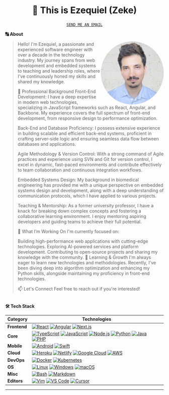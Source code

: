 <!-- Title -->
<h1 align="center" title="...and I'm happy to see you here :)">👋 This is Ezequiel (Zeke) </h1>

<p align="center">
<a href="mailto:lzdzel@gmail.com" title="Email Address"><code>SEND ME AN EMAIL</code></a>
</p>

<!-- About Section -->
<summary><b>🔠 About</b></summary>
<blockquote>

<img align="right" style="width: 200px; border-radius: 60%; overflow: hidden;" src="https://raw.githubusercontent.com/eimf/eimf/5d3d01a6beb39fcc603cf446a7e1abb0c07d2353/assets/1321.jpeg" alt="Ezequiel Lopez" />

Hello! I'm Ezequiel, a passionate and experienced software engineer with over a decade in the technology industry. My journey spans from web development and embedded systems to teaching and leadership roles, where I've continuously honed my skills and shared my knowledge.

💼 Professional Background
Front-End Development: I have a deep expertise in modern web technologies, specializing in JavaScript frameworks such as React, Angular, and Backbone. My experience covers the full spectrum of front-end development, from responsive design to performance optimization.

Back-End and Database Proficiency: I possess extensive experience in building scalable and efficient back-end systems, proficient in crafting server-side logic and ensuring seamless data flow between databases and applications.

Agile Methodology & Version Control: With a strong command of Agile practices and experience using SVN and Git for version control, I excel in dynamic, fast-paced environments and contribute effectively to team collaboration and continuous integration workflows.

Embedded Systems Design: My background in biomedical engineering has provided me with a unique perspective on embedded systems design and development, along with a deep understanding of communication protocols, which I have applied to various projects.

Teaching & Mentorship: As a former university professor, I have a knack for breaking down complex concepts and fostering a collaborative learning environment. I enjoy mentoring aspiring developers and guiding teams to achieve their full potential.

🎯 What I’m Working On
I'm currently focused on:

Building high-performance web applications with cutting-edge technologies.
Exploring AI-powered services and platform development.
Contributing to open-source projects and sharing my knowledge with the community.
🌱 Learning & Growth
I'm always eager to learn new technologies and methodologies. Recently, I've been diving deep into algorithm optimization and enhancing my Python skills, alongside maintaining my proficiency in front-end technologies.

📫 Let's Connect
Feel free to reach out if you're interested!

</blockquote>

</p>
</details>

<!-- Tech Stack -->
<br>
  <summary><b>🛠️ Tech Stack</b></summary>
    <p>

| **Category** | **Technologies**                                                                                 |
| ------------ | ------------------------------------- |
| **Frontend** | [![React](https://img.shields.io/static/v1?label=&message=React&color=33302E&logo=react&logoColor=61DAFB)](https://reactjs.org/) [![Angular](https://img.shields.io/static/v1?label=&message=Angular&color=33302E&logo=angular&logoColor=DD0031)](https://angularjs.org/) [![Next.js](https://img.shields.io/static/v1?label=&message=Next.js&color=33302E&logo=nextdotjs&logoColor=000000)](https://nextjs.org/) |                                                                                                            
| **Core**     | [![TypeScript](https://img.shields.io/static/v1?label=&message=TypeScript&color=33302E&logo=typescript&logoColor=3178C6)](https://www.typescriptlang.org/) [![JavaScript](https://img.shields.io/static/v1?label=&message=JavaScript&color=33302E&logo=javascript&logoColor=F7DF1E)](https://www.javascript.com/) [![Node.js](https://img.shields.io/static/v1?label=&message=Node.js&color=33302E&logo=nodedotjs&logoColor=339933)](https://nodejs.org/) [![Python](https://img.shields.io/static/v1?label=&message=Python&color=33302E&logo=python&logoColor=3C78A9)](https://www.python.org/) [![Java](https://img.shields.io/static/v1?label=&message=Java&color=33302E&logo=openjdk&logoColor=FFFFFF)](https://www.java.com/) [![PHP](https://img.shields.io/static/v1?label=&message=PHP&color=33302E&logo=php&logoColor=777BB4)](https://www.php.net/) |                                                                                                                                                                                                                           
| **Mobile**   | [![Android](https://img.shields.io/static/v1?label=&message=Android&color=33302E&logo=android&logoColor=3DDC84)](https://developer.android.com/) [![Swift](https://img.shields.io/static/v1?label=&message=Swift&color=33302E&logo=swift&logoColor=F05138)](https://www.swift.org/)                                                                                                                                                                                                                                                                                                                                                                                                                                                                                                                                                                           |
| **Cloud**    | [![Heroku](https://img.shields.io/static/v1?label=&message=Heroku&color=33302E&logo=heroku&logoColor=430098)](https://heroku.com/) [![Netlify](https://img.shields.io/static/v1?label=&message=Netlify&color=33302E&logo=netlify&logoColor=00C7B7)](https://netlify.com/) [![Google Cloud](https://img.shields.io/static/v1?label=&message=GCP&color=33302E&logo=googlecloud&logoColor=4285F4)](https://cloud.google.com/) [![AWS](https://img.shields.io/static/v1?label=&message=AWS&color=33302E&logo=awsorganizations&logoColor=FF9900)](https://aws.amazon.com/)                                                                                                                                                                                                                                                                                  |
| **DevOps**   | [![Docker](https://img.shields.io/static/v1?label=&message=Docker&color=33302E&logo=docker&logoColor=2496ED)](https://docker.com/) [![Kubernetes](https://img.shields.io/static/v1?label=&message=Kubernetes&color=33302E&logo=kubernetes&logoColor=326CE5)](https://kubernetes.io/)                                                                                                                                                                                                                                                                                                                 |
| **OS**       | [![Linux](https://img.shields.io/static/v1?label=&message=Linux&color=33302E&logo=linux&logoColor=FCC624)](https://www.linux.org/) [![Windows](https://img.shields.io/static/v1?label=&message=Windows&color=33302E&logo=windows&logoColor=0078D6)](https://www.microsoft.com/windows) [![macOS](https://img.shields.io/static/v1?label=&message=macOS&color=33302E&logo=apple&logoColor=000000)](https://www.apple.com/macos/)                                                                                                                                                                                                                                                                                                                                           |
| **Misc**     | [![Bash](https://img.shields.io/static/v1?label=&message=Bash&color=33302E&logo=gnubash&logoColor=#4EAA25)](https://www.gnu.org/software/bash/) [![Markdown](https://img.shields.io/static/v1?label=&message=Markdown&color=33302E&logo=markdown&logoColor=000000)](https://en.wikipedia.org/wiki/Markdown)                                                                                                                                                                                                                                                                                                                                           |
| **Editors**  | [![Vim](https://img.shields.io/static/v1?label&message=Sublime&color=33302E&logo=sublimetext&logoColor=FF9800)](https://www.vim.org/) [![VS Code](https://img.shields.io/static/v1?label=&message=VS%20Code&color=33302E&logo=vscode&logoColor=007ACC)](https://code.visualstudio.com/) [![Cursor](https://img.shields.io/static/v1?label=&message=Cursor&color=33302E&logo=cursor&logoColor=00FFFF)](https://cursor.sh/) |                                                                        
---
</p>
